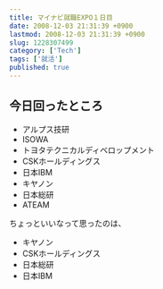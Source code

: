 ```yaml
---
title: マイナビ就職EXPO１日目
date: 2008-12-03 21:31:39 +0900
lastmod: 2008-12-03 21:31:39 +0900
slug: 1228307499
category: ['Tech']
tags: ['就活']
published: true
---
```


## 今日回ったところ

- アルプス技研
- ISOWA
- トヨタテクニカルディベロップメント
- CSKホールディングス
- 日本IBM
- キヤノン
- 日本総研
- ATEAM

ちょっといいなって思ったのは、


- キヤノン
- CSKホールディングス
- 日本総研
- 日本IBM